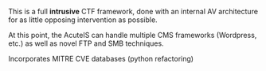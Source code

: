 This is a full **intrusive** CTF framework, done with an internal AV architecture for as little opposing intervention as possible. 

At this point, the AcuteIS can handle multiple CMS frameworks (Wordpress, etc.) as well as novel FTP and SMB techniques.

Incorporates MITRE CVE databases (python refactoring)
